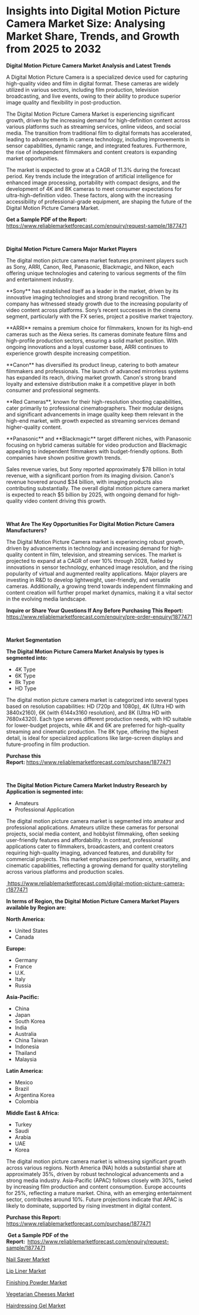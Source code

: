 <p><h1>Insights into Digital Motion Picture Camera Market Size: Analysing Market Share, Trends, and Growth from 2025 to 2032</h1></p><p><strong>Digital Motion Picture Camera Market Analysis and Latest Trends</strong></p>
<p><p>A Digital Motion Picture Camera is a specialized device used for capturing high-quality video and film in digital format. These cameras are widely utilized in various sectors, including film production, television broadcasting, and live events, owing to their ability to produce superior image quality and flexibility in post-production.</p><p>The Digital Motion Picture Camera Market is experiencing significant growth, driven by the increasing demand for high-definition content across various platforms such as streaming services, online videos, and social media. The transition from traditional film to digital formats has accelerated, leading to advancements in camera technology, including improvements in sensor capabilities, dynamic range, and integrated features. Furthermore, the rise of independent filmmakers and content creators is expanding market opportunities.</p><p>The market is expected to grow at a CAGR of 11.3% during the forecast period. Key trends include the integration of artificial intelligence for enhanced image processing, portability with compact designs, and the development of 4K and 8K cameras to meet consumer expectations for ultra-high-definition video. These factors, along with the increasing accessibility of professional-grade equipment, are shaping the future of the Digital Motion Picture Camera Market.</p></p>
<p><strong>Get a Sample PDF of the Report:&nbsp;</strong> <a href="https://www.reliablemarketforecast.com/enquiry/request-sample/1877471?utm_campaign=1885&utm_medium=2&utm_source=Github&utm_content=ia&utm_term=04042025&utm_id=digital-motion-picture-camera">https://www.reliablemarketforecast.com/enquiry/request-sample/1877471</a></p>
<p>&nbsp;</p>
<p><strong>Digital Motion Picture Camera Major Market Players</strong></p>
<p><p>The digital motion picture camera market features prominent players such as Sony, ARRI, Canon, Red, Panasonic, Blackmagic, and Nikon, each offering unique technologies and catering to various segments of the film and entertainment industry.</p><p>**Sony** has established itself as a leader in the market, driven by its innovative imaging technologies and strong brand recognition. The company has witnessed steady growth due to the increasing popularity of video content across platforms. Sony’s recent successes in the cinema segment, particularly with the FX series, project a positive market trajectory.</p><p>**ARRI** remains a premium choice for filmmakers, known for its high-end cameras such as the Alexa series. Its cameras dominate feature films and high-profile production sectors, ensuring a solid market position. With ongoing innovations and a loyal customer base, ARRI continues to experience growth despite increasing competition.</p><p>**Canon** has diversified its product lineup, catering to both amateur filmmakers and professionals. The launch of advanced mirrorless systems has expanded its reach, driving market growth. Canon's strong brand loyalty and extensive distribution make it a competitive player in both consumer and professional segments.</p><p>**Red Cameras**, known for their high-resolution shooting capabilities, cater primarily to professional cinematographers. Their modular designs and significant advancements in image quality keep them relevant in the high-end market, with growth expected as streaming services demand higher-quality content.</p><p>**Panasonic** and **Blackmagic** target different niches, with Panasonic focusing on hybrid cameras suitable for video production and Blackmagic appealing to independent filmmakers with budget-friendly options. Both companies have shown positive growth trends.</p><p>Sales revenue varies, but Sony reported approximately $78 billion in total revenue, with a significant portion from its imaging division. Canon's revenue hovered around $34 billion, with imaging products also contributing substantially. The overall digital motion picture camera market is expected to reach $5 billion by 2025, with ongoing demand for high-quality video content driving this growth.</p></p>
<p>&nbsp;</p>
<p><strong>What Are The Key Opportunities For Digital Motion Picture Camera Manufacturers?</strong></p>
<p><p>The Digital Motion Picture Camera market is experiencing robust growth, driven by advancements in technology and increasing demand for high-quality content in film, television, and streaming services. The market is projected to expand at a CAGR of over 10% through 2028, fueled by innovations in sensor technology, enhanced image resolution, and the rising popularity of virtual and augmented reality applications. Major players are investing in R&D to develop lightweight, user-friendly, and versatile cameras. Additionally, a growing trend towards independent filmmaking and content creation will further propel market dynamics, making it a vital sector in the evolving media landscape.</p></p>
<p><strong>Inquire or Share Your Questions If Any Before Purchasing This Report:</strong> <a href="https://www.reliablemarketforecast.com/enquiry/pre-order-enquiry/1877471?utm_campaign=1885&utm_medium=2&utm_source=Github&utm_content=ia&utm_term=04042025&utm_id=digital-motion-picture-camera">https://www.reliablemarketforecast.com/enquiry/pre-order-enquiry/1877471</a></p>
<p>&nbsp;</p>
<p><strong>Market Segmentation</strong></p>
<p><strong>The Digital Motion Picture Camera Market Analysis by types is segmented into:</strong></p>
<p><ul><li>4K Type</li><li>6K Type</li><li>8k Type</li><li>HD Type</li></ul></p>
<p><p>The digital motion picture camera market is categorized into several types based on resolution capabilities: HD (720p and 1080p), 4K (Ultra HD with 3840x2160), 6K (with 6144x3160 resolution), and 8K (Ultra HD with 7680x4320). Each type serves different production needs, with HD suitable for lower-budget projects, while 4K and 6K are preferred for high-quality streaming and cinematic production. The 8K type, offering the highest detail, is ideal for specialized applications like large-screen displays and future-proofing in film production.</p></p>
<p><strong>Purchase this Report:&nbsp;</strong><a href="https://www.reliablemarketforecast.com/purchase/1877471?utm_campaign=1885&utm_medium=2&utm_source=Github&utm_content=ia&utm_term=04042025&utm_id=digital-motion-picture-camera">https://www.reliablemarketforecast.com/purchase/1877471</a></p>
<p>&nbsp;</p>
<p><strong>The Digital Motion Picture Camera Market Industry Research by Application is segmented into:</strong></p>
<p><ul><li>Amateurs</li><li>Professional Application</li></ul></p>
<p><p>The digital motion picture camera market is segmented into amateur and professional applications. Amateurs utilize these cameras for personal projects, social media content, and hobbyist filmmaking, often seeking user-friendly features and affordability. In contrast, professional applications cater to filmmakers, broadcasters, and content creators requiring high-quality imaging, advanced features, and durability for commercial projects. This market emphasizes performance, versatility, and cinematic capabilities, reflecting a growing demand for quality storytelling across various platforms and production scales.</p></p>
<p><a href="https://www.reliablemarketforecast.com/digital-motion-picture-camera-r1877471?utm_campaign=1885&utm_medium=2&utm_source=Github&utm_content=ia&utm_term=04042025&utm_id=digital-motion-picture-camera">&nbsp;https://www.reliablemarketforecast.com/digital-motion-picture-camera-r1877471</a></p>
<p><strong>In terms of Region, the Digital Motion Picture Camera Market Players available by Region are:</strong></p>
<p>
    <p> <strong> North America: </strong>
        <ul>
            <li>United States</li>
            <li>Canada</li>
        </ul>
        </p> 
    <p> <strong> Europe: </strong>
        <ul>
            <li>Germany</li>
            <li>France</li>
            <li>U.K.</li>
            <li>Italy</li>
            <li>Russia</li>
        </ul>
        </p> 
    <p> <strong> Asia-Pacific: </strong>
        <ul>
            <li>China</li>
            <li>Japan</li>
            <li>South Korea</li>
            <li>India</li>
            <li>Australia</li>
            <li>China Taiwan</li>
            <li>Indonesia</li>
            <li>Thailand</li>
            <li>Malaysia</li>
        </ul>
        </p> 
    <p> <strong> Latin America: </strong>
        <ul>
            <li>Mexico</li>
            <li>Brazil</li>
            <li>Argentina Korea</li>
            <li>Colombia</li>
        </ul>
        </p> 
    <p> <strong> Middle East & Africa: </strong>
        <ul>
            <li>Turkey</li>
            <li>Saudi</li>
            <li>Arabia</li>
            <li>UAE</li>
            <li>Korea</li>
        </ul>
    </p>
    </p>
<p><p>The digital motion picture camera market is witnessing significant growth across various regions. North America (NA) holds a substantial share at approximately 35%, driven by robust technological advancements and a strong media industry. Asia-Pacific (APAC) follows closely with 30%, fueled by increasing film production and content consumption. Europe accounts for 25%, reflecting a mature market. China, with an emerging entertainment sector, contributes around 10%. Future projections indicate that APAC is likely to dominate, supported by rising investment in digital content.</p></p>
<p><strong>Purchase this Report: </strong><a href="https://www.reliablemarketforecast.com/purchase/1877471?utm_campaign=1885&utm_medium=2&utm_source=Github&utm_content=ia&utm_term=04042025&utm_id=digital-motion-picture-camera">https://www.reliablemarketforecast.com/purchase/1877471</a></p>
<p>&nbsp;<strong>Get a Sample PDF of the Report:&nbsp;&nbsp;</strong><a href="https://www.reliablemarketforecast.com/enquiry/request-sample/1877471?utm_campaign=1885&utm_medium=2&utm_source=Github&utm_content=ia&utm_term=04042025&utm_id=digital-motion-picture-camera">https://www.reliablemarketforecast.com/enquiry/request-sample/1877471</a></p>
<p><strong></strong></p>
<p><p><a href="https://github.com/elhibacajka/Market-Research-Report-List-1/blob/main/nail-saver-market.md?utm_campaign=1885&utm_medium=2&utm_source=Github&utm_content=ia&utm_term=04042025&utm_id=digital-motion-picture-camera">Nail Saver Market</a></p><p><a href="https://github.com/drevertevell/Market-Research-Report-List-1/blob/main/lip-liner-market.md?utm_campaign=1885&utm_medium=2&utm_source=Github&utm_content=ia&utm_term=04042025&utm_id=digital-motion-picture-camera">Lip Liner Market</a></p><p><a href="https://github.com/duskodazzi34/Market-Research-Report-List-1/blob/main/finishing-powder-market.md?utm_campaign=1885&utm_medium=2&utm_source=Github&utm_content=ia&utm_term=04042025&utm_id=digital-motion-picture-camera">Finishing Powder Market</a></p><p><a href="https://github.com/jolashta/Market-Research-Report-List-1/blob/main/vegetarian-cheeses-market.md?utm_campaign=1885&utm_medium=2&utm_source=Github&utm_content=ia&utm_term=04042025&utm_id=digital-motion-picture-camera">Vegetarian Cheeses Market</a></p><p><a href="https://github.com/ienamoun/Market-Research-Report-List-1/blob/main/hairdressing-gel-market.md?utm_campaign=1885&utm_medium=2&utm_source=Github&utm_content=ia&utm_term=04042025&utm_id=digital-motion-picture-camera">Hairdressing Gel Market</a></p></p>